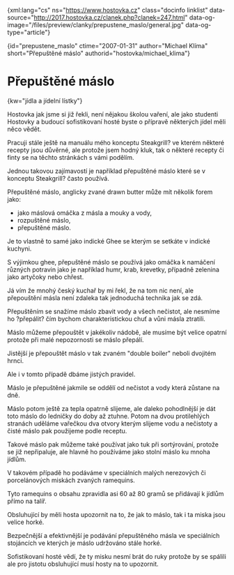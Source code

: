 
{xml:lang="cs" ns="https://www.hostovka.cz" class="docinfo linklist" data-source="http://2017.hostovka.cz/clanek.php?clanek=247.html" data-og-image="/files/preview/clanky/prepustene_maslo/general.jpg" data-og-type="article"}

{id="prepustene\_maslo" ctime="2007-01-31" author="Michael Klíma" short="Přepuštěné máslo" authorid="hostovka/michael\_klima"}

# Přepuštěné máslo

{kw="jídla a jídelní lístky"}

Hostovka jak jsme si již řekli, není nějakou školou vaření, ale jako studenti Hostovky a budoucí sofistikovaní hosté byste o přípravě některých jídel měli něco vědět.

Pracuji stále ještě na manuálu mého konceptu Steakgrill? ve kterém některé recepty jsou důvěrné, ale protože jsem hodný kluk, tak o některé recepty či finty se na těchto stránkách s vámi podělím.

Jednou takovou zajímavostí je například přepuštěné máslo které se v konceptu Steakgrill? často používá.

Přepuštěné máslo, anglicky zvané drawn butter může mít několik forem jako:

  * jako máslová omáčka z másla a mouky a vody,
  * rozpuštěné máslo,
  * přepuštěné máslo.

Je to vlastně to samé jako indické Ghee se kterým se setkáte v indické kuchyni.

S výjimkou ghee, přepuštěné máslo se používá jako omáčka k namáčení různých potravin jako je například humr, krab, krevetky, případně zelenina jako artyčoky nebo chřest.

Já vím že mnohý český kuchař by mi řekl, že na tom nic není, ale přepouštění másla není zdaleka tak jednoduchá technika jak se zdá.

Přepuštěním se snažíme máslo zbavit vody a všech nečistot, ale nesmíme ho ?přepálit? čím bychom charakteristickou chuť a vůni másla ztratili.

Máslo můžeme přepouštět v jakékoliv nádobě, ale musíme být velice opatrní protože při malé nepozornosti se máslo přepálí.

Jistější je přepouštět máslo v tak zvaném "double boiler" neboli dvojitém hrnci.

Ale i v tomto případě dbáme jistých pravidel.

Máslo je přepuštěné jakmile se oddělí od nečistot a vody která zůstane na dně.

Máslo potom ještě za tepla opatrně slijeme, ale daleko pohodlnější je dát toto máslo do ledničky do doby až ztuhne. Potom na dvou protilehlých stranách uděláme vařečkou dva otvory kterým slijeme vodu a nečistoty a čisté máslo pak použijeme podle receptu.

Takové máslo pak můžeme také používat jako tuk při sortýrování, protože se již nepřipaluje, ale hlavně ho používáme jako stolní máslo ku mnoha jídlům.

V takovém případě ho podáváme v speciálních malých nerezových či porcelánových miskách zvaných ramequins.

Tyto ramequins o obsahu zpravidla asi 60 až 80 gramů se přidávají k jídlům přímo na talíř.

Obsluhující by měli hosta upozornit na to, že jak to máslo, tak i ta miska jsou velice horké.

Bezpečnější a efektivnější je podávání přepuštěného másla ve speciálních stojáncích ve kterých je máslo udržováno stále horké.

Sofistikovaní hosté vědí, že ty misku nesmí brát do ruky protože by se spálili ale pro jistotu obsluhující musí hosty na to upozornit.

